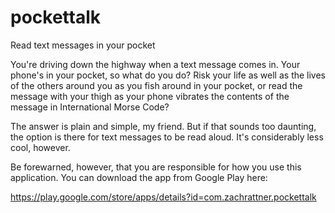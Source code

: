 # pockettalk
Read text messages in your pocket

You're driving down the highway when a text message comes in. Your phone's in 
your pocket, so what do you do? Risk your life as well as the lives of the
others around you as you fish around in your pocket, or read the message with
your thigh as your phone vibrates the contents of the message in International
Morse Code?
  
The answer is plain and simple, my friend. But if that sounds too daunting, the 
option is there for text messages to be read aloud. It's considerably less cool, 
however.

Be forewarned, however, that you are responsible for how you use this
application. You can download the app from Google Play here:

https://play.google.com/store/apps/details?id=com.zachrattner.pockettalk

